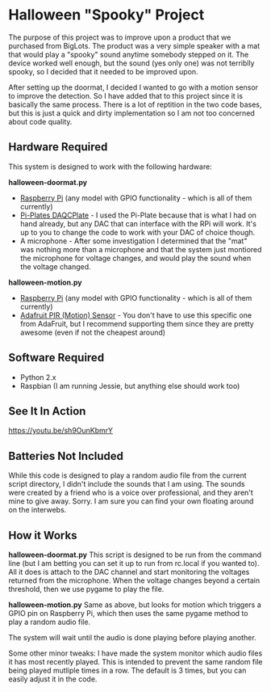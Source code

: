 Halloween "Spooky" Project
=================

The purpose of this project was to improve upon a product that we purchased from BigLots. The product was a very simple speaker with a mat that would play a "spooky" sound anytime somebody stepped on it. The device worked well enough, but the sound (yes only one) was not terriblly spooky, so I decided that it needed to be improved upon.

After setting up the doormat, I decided I wanted to go with a motion sensor to improve the detection. So I have added that to this project since it is basically the same process. There is a lot of reptition in the two code bases, but this is just a quick and dirty implementation so I am not too concerned about code quality.

Hardware Required
-----------------

This system is designed to work with the following hardware:

**halloween-doormat.py**

* [Raspberry Pi](https://www.raspberrypi.org/) (any model with GPIO functionality - which is all of them currently)
* [Pi-Plates DAQCPlate](https://pi-plates.com/) - I used the Pi-Plate because that is what I had on hand already, but any DAC that can interface with the RPi will work. It's up to you to change the code to work with your DAC of choice though.
* A microphone - After some investigation I determined that the "mat" was nothing more than a microphone and that the system just montiored the microphone for voltage changes, and would play the sound when the voltage changed.

**halloween-motion.py**

* [Raspberry Pi](https://www.raspberrypi.org/) (any model with GPIO functionality - which is all of them currently)
* [Adafruit PIR (Motion) Sensor](https://www.adafruit.com/product/189) - You don't have to use this specific one from AdaFruit, but I recommend supporting them since they are pretty awesome (even if not the cheapest around)

Software Required
-----------------

* Python 2.x
* Raspbian (I am running Jessie, but anything else should work too)

See It In Action
----------------

https://youtu.be/sh9OunKbmrY


Batteries Not Included
----------------------

While this code is designed to play a random audio file from the current script directory, I didn't include the sounds that I am using. The sounds were created by a friend who is a voice over professional, and they aren't mine to give away. Sorry. I am sure you can find your own floating around on the interwebs.

How it Works
------------

**halloween-doormat.py**
This script is designed to be run from the command line (but I am betting you can set it up to run from rc.local if you wanted to). All it does is attach to the DAC channel and start monitoring the voltages returned from the microphone. When the voltage changes beyond a certain threshold, then we use pygame to play the file.

**halloween-motion.py**
Same as above, but looks for motion which triggers a GPIO pin on Raspberry Pi, which then uses the same pygame method to play a random audio file.

The system will wait until the audio is done playing before playing another.

Some other minor tweaks: I have made the system monitor which audio files it has most recently played. This is intended to prevent the same random file being played mutliple times in a row. The default is 3 times, but you can easily adjust it in the code.
